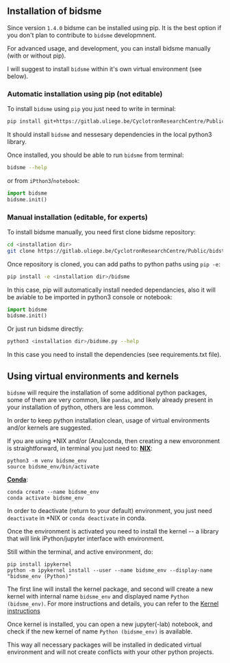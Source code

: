 ## Installation of bidsme

Since version `1.4.0` bidsme can be installed using pip.
It is the best option if you don't plan to contribute to `bidsme`
developmnent.

For advanced usage, and development, you can install bidsme
manually (with or without pip).

I will suggest to install `bidsme` within it's own virtual
environment (see below).

### Automatic installation using pip (not editable)

To install `bidsme` using `pip` you just need to write in terminal:
```bash
pip install git+https://gitlab.uliege.be/CyclotronResearchCentre/Public/bidstools/bidsme/bidsme.git
```

It should install `bidsme` and nessesary dependencies in the local
python3 library.

Once installed, you should be able to run `bidsme` from terminal:
```bash
bidsme --help
```

or from `iPthon3`/`notebook`:
```python
import bidsme
bidsme.init()
```

### Manual installation (editable, for experts)

To install bidsme manually, you need first clone bidsme repository:
```bash
cd <installation dir>
git clone https://gitlab.uliege.be/CyclotronResearchCentre/Public/bidstools/bidsme/bidsme.git
```

Once repository is cloned, you can add paths to python paths using `pip -e`:
```bash
pip install -e <installation dir>/bidsme
```
In this case, pip will automatically install needed dependancies,
also it will be aviable to be imported in python3 console or notebook:
```python
import bidsme
bidsme.init()
```

Or just run bidsme directly:
```bash
python3 <installation dir>/bidsme.py --help
```
In this case you need to install the dependencies (see requirements.txt file).

## Using virtual environments and kernels

`bidsme` will require the installation of some additional python packages, some of them
are very common, like `pandas`, and likely already present in your installation of
python, others are less common.

In order to keep python installation clean, usage of virtual environments and/or kernels
are suggested.

If you are using \*NIX and/or (Ana)conda, then creating a new envoronment is
straightforward, in terminal you just need to:
**[NIX](https://docs.python.org/3/tutorial/venv.html)**:
``` 
python3 -m venv bidsme_env
source bidsme_env/bin/activate
```  

**[Conda](https://docs.conda.io/projects/conda/en/latest/user-guide/tasks/manage-environments.html)**:
```
conda create --name bidsme_env
conda activate bidsme_env
```

In order to deactivate (return to your default) environment, you just need
`deactivate` in \*NIX or `conda deactivate` in conda.

Once the environment is activated you need to install the kernel --
a library that will link iPython/jupyter interface with environment.

Still within the terminal, and active environment, do:
```
pip install ipykernel
python -m ipykernel install --user --name bidsme_env --display-name "bidsme_env (Python)"
```

The first line will install the kernel package, and second will create a new kernel
with internal name `bidsme_env` and displayed name `Python (bidsme_env)`.
For more instructions and details, you can refer to the
[Kernel instructions](https://ipython.readthedocs.io/en/latest/install/kernel_install.html)

Once kernel is installed, you can open a new jupyter(-lab) notebook, and check if
the new kernel of name `Python (bidsme_env)` is available.

This way all necessary packages will be installed in dedicated virtual environment
and will not create conflicts with your other python projects.

